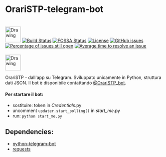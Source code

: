 # OrariSTP-telegram-bot 

<img src="http://195.223.136.172:11080/Orari_STP/pics/icon.png" alt="Drawing" width="50" style="padding-top:20"/>  [![Build Status](https://travis-ci.org/Peppuz/OrariSTP-telegram-bot.svg?branch=master)](https://travis-ci.org/Peppuz/OrariSTP-telegram-bot) [![FOSSA Status](https://app.fossa.io/api/projects/git%2Bhttps%3A%2F%2Fgithub.com%2FPeppuz%2FOrariSTP-bot.svg?type=shield)](https://app.fossa.io/projects/git%2Bhttps%3A%2F%2Fgithub.com%2FPeppuz%2FOrariSTP-bot?ref=badge_shield) [![License](https://img.shields.io/aur/license/yaourt.svg)]() [![GitHub issues](https://img.shields.io/github/issues/Peppuz/OrariSTP-telegram-bot.svg)](https://github.com/Peppuz/OrariSTP-telegram-bot/issues) [![Percentage of issues still open](http://isitmaintained.com/badge/open/Peppuz/OrariSTP-bot.svg)](http://isitmaintained.com/project/Peppuz/OrariSTP-bot "Percentage of issues still open") [![Average time to resolve an issue](http://isitmaintained.com/badge/resolution/Peppuz/OrariSTP-bot.svg)](http://isitmaintained.com/project/Peppuz/OrariSTP-bot "Average time to resolve an issue")  <img src="https://upload.wikimedia.org/wikipedia/commons/thumb/8/82/Telegram_logo.svg/1024px-Telegram_logo.svg.png" alt="Drawing" width="50" style="padding-top:20"/>

 OrariSTP - dall'app su Telegram. Sviluppato unicamente in Python, struttura dati JSON.
 Il bot è disponibile contattando [@OrariSTP_bot](https://t.me/OrariSTP_bot "Apri su Telegram").
 
 
 #### Per startare il bot:
   - sostituire: token in _Credentials_.py
   - uncomment `updater.start_polling()` in _start_me_.py
   - run: `python start_me.py`
 
 
## Dependencies: 
 * [python-telegram-bot](https://github.com/python-telegram-bot/python-telegram-bot)
 * [requests](http://docs.python-requests.org/en/master/)
